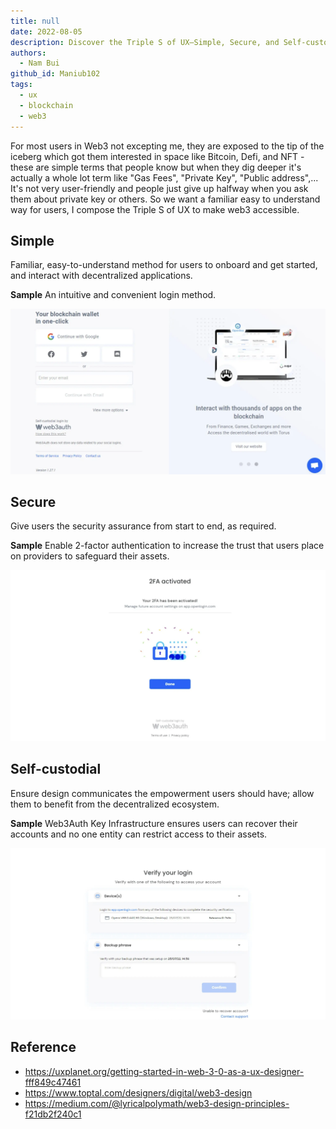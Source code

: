 ```yaml
---
title: null
date: 2022-08-05
description: Discover the Triple S of UX—Simple, Secure, and Self-custodial designs that make Web3 easy and safe for users to access and control decentralized applications.
authors:
  - Nam Bui
github_id: Maniub102
tags:
  - ux
  - blockchain
  - web3
---
```


For most users in Web3 not excepting me, they are exposed to the tip of the iceberg which got them interested in space like Bitcoin, Defi, and NFT - these are simple terms that people know but when they dig deeper it's actually a whole lot term like "Gas Fees", "Private Key", "Public address",... It's not very user-friendly and people just give up halfway when you ask them about private key or others. So we want a familiar easy to understand way for users, I compose the Triple S of UX to make web3 accessible.

## Simple

Familiar, easy-to-understand method for users to onboard and get started, and interact with decentralized applications.

**Sample** An intuitive and convenient login method.

![](assets/triple-s-of-ux-in-web3_simple-web3-ux.webp)

## Secure

Give users the security assurance from start to end, as required.

**Sample** Enable 2-factor authentication to increase the trust that users place on providers to safeguard their assets.

![](assets/triple-s-of-ux-in-web3_secure-web3-ux.webp)

## Self-custodial

Ensure design communicates the empowerment users should have; allow them to benefit from the decentralized ecosystem.

**Sample** Web3Auth Key Infrastructure ensures users can recover their accounts and no one entity can restrict access to their assets.

![](assets/triple-s-of-ux-in-web3_pasted-image-20220805231955.webp)

## Reference

- https://uxplanet.org/getting-started-in-web-3-0-as-a-ux-designer-fff849c47461
- https://www.toptal.com/designers/digital/web3-design
- https://medium.com/@lyricalpolymath/web3-design-principles-f21db2f240c1
